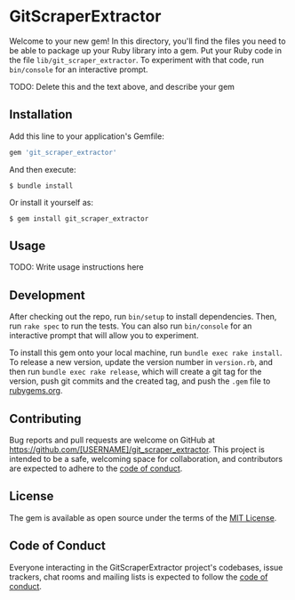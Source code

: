 # GitScraperExtractor

Welcome to your new gem! In this directory, you'll find the files you need to be able to package up your Ruby library into a gem. Put your Ruby code in the file `lib/git_scraper_extractor`. To experiment with that code, run `bin/console` for an interactive prompt.

TODO: Delete this and the text above, and describe your gem

## Installation

Add this line to your application's Gemfile:

```ruby
gem 'git_scraper_extractor'
```

And then execute:

    $ bundle install

Or install it yourself as:

    $ gem install git_scraper_extractor

## Usage

TODO: Write usage instructions here

## Development

After checking out the repo, run `bin/setup` to install dependencies. Then, run `rake spec` to run the tests. You can also run `bin/console` for an interactive prompt that will allow you to experiment.

To install this gem onto your local machine, run `bundle exec rake install`. To release a new version, update the version number in `version.rb`, and then run `bundle exec rake release`, which will create a git tag for the version, push git commits and the created tag, and push the `.gem` file to [rubygems.org](https://rubygems.org).

## Contributing

Bug reports and pull requests are welcome on GitHub at https://github.com/[USERNAME]/git_scraper_extractor. This project is intended to be a safe, welcoming space for collaboration, and contributors are expected to adhere to the [code of conduct](https://github.com/[USERNAME]/git_scraper_extractor/blob/master/CODE_OF_CONDUCT.md).

## License

The gem is available as open source under the terms of the [MIT License](https://opensource.org/licenses/MIT).

## Code of Conduct

Everyone interacting in the GitScraperExtractor project's codebases, issue trackers, chat rooms and mailing lists is expected to follow the [code of conduct](https://github.com/[USERNAME]/git_scraper_extractor/blob/master/CODE_OF_CONDUCT.md).
